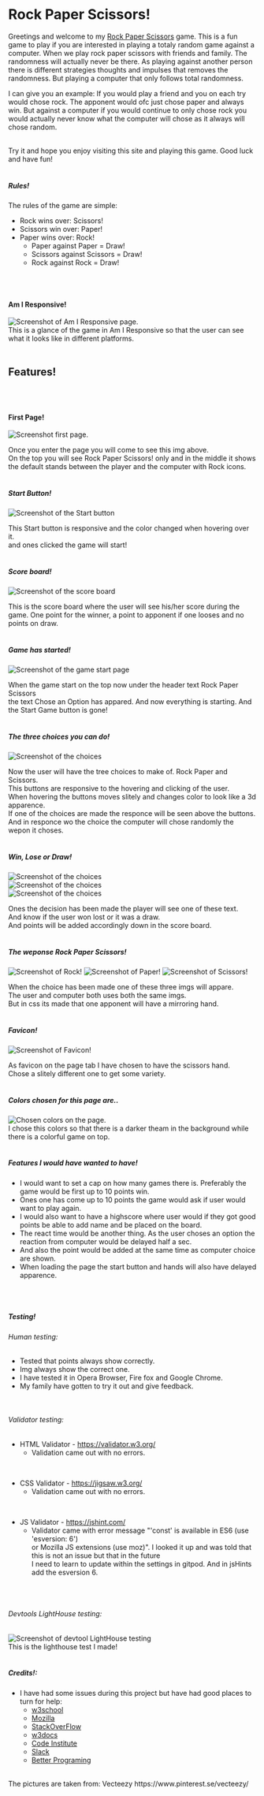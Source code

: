 # Rock Paper Scissors!

Greetings and welcome to my [Rock Paper Scissors](https://miswaq.github.io/rock-paper-scissors/) game.
This is a fun game to play if you are interested in playing
a totaly random game against a computer.
When we play rock paper scissors with friends and family.
The randomness will actually never be there.
As playing against another person there is different strategies
thoughts and impulses that removes the randomness.
But playing a computer that only follows total randomness.

I can give you an example:
If you would play a friend and you on each try would chose rock.
The apponent would ofc just chose paper and always win.
But against a computer if you would continue to only chose rock
you would actually never know what the computer will chose as it
always will chose random.
<br>
<br>

Try it and hope you enjoy visiting this site and playing this game.
Good luck and have fun!
<br>
<br>

##### Rules!
The rules of the game are simple:
- Rock wins over: Scissors!
- Scissors win over: Paper!
- Paper wins over: Rock!
  - Paper against Paper = Draw!
  - Scissors against Scissors = Draw!
  - Rock against Rock = Draw!
<br>
<br>

#### Am I Responsive!
![Screenshot of Am I Responsive page.](/assets/images/readmimg/amiresponsive.png)
<br>
This is a glance of the game in Am I Responsive so that the user can see what it looks like in different platforms.
<br>
<br>

## Features!
<br>
<br>

#### First Page!
![Screenshot first page.](/assets/images/readmimg/startpage.png)
<br>

Once you enter the page you will come to see this img above.
<br>
On the top you will see Rock Paper Scissors! only and in the middle it shows <br> the default stands between the player and the computer with Rock icons.
<br>
<br>

##### Start Button!

![Screenshot of the Start button](/assets/images/readmimg/startbutton.png)
<br>

This Start button is responsive and the color changed when hovering over it.<br>
and ones clicked the game will start!
<br>
<br>

##### Score board!

![Screenshot of the score board](/assets/images/readmimg/score.png)
<br>

This is the score board where the user will see his/her score during the game.
One point for the winner, a point to apponent if one looses and no points on draw.
<br>
<br>

##### Game has started!

![Screenshot of the game start page](/assets/images/readmimg/ingame.png)
<br>

When the game start on the top now under the header text Rock Paper Scissors <br>
the text Chose an Option has appared. And now everything is starting. And the Start Game button is gone!
<br>
<br>

##### The three choices you can do!

![Screenshot of the choices](/assets/images/readmimg/choices.png)
<br>

Now the user will have the tree choices to make of. Rock Paper and Scissors.<br>
This buttons are responsive to the hovering and clicking of the user.<br>
When hovering the buttons moves slitely and changes color to look like a 3d apparence.<br>
If one of the choices are made the responce will be seen above the buttons.<br>
And in responce wo the choice the computer will chose randomly the wepon it choses.
<br>
<br>

##### Win, Lose or Draw!

![Screenshot of the choices](/assets/images/readmimg/win.png)
<br>
![Screenshot of the choices](/assets/images/readmimg/lose.png)
<br>
![Screenshot of the choices](/assets/images/readmimg/draw.png)
<br>

Ones the decision has been made the player will see one of these text.<br>
And know if the user won lost or it was a draw.<br>
And points will be added accordingly down in the score board.
<br>
<br>

##### The weponse Rock Paper Scissors!

![Screenshot of Rock!](/assets/images/rock.png)
![Screenshot of Paper!](/assets/images/paper.png)
![Screenshot of Scissors!](/assets/images/scissors.png)
<br>

When the choice has been made one of these three imgs will appare.<br>
The user and computer both uses both the same imgs.<br>
But in css its made that one apponent will have a mirroring hand.
<br>
<br>

##### Favicon!

![Screenshot of Favicon!](/assets/images/favicon.ico)
<br>

As favicon on the page tab I have chosen to have the scissors hand.<br>
Chose a slitely different one to get some variety.
<br>
<br>

##### Colors chosen for this page are..
![Chosen colors on the page.](/assets/images/readmimg/chosencollor.png)
<br>
I chose this colors so that there is a darker theam in the background while there is a colorful game on top.
<br>
<br>

##### Features I would have wanted to have!
- I would want to set a cap on how many games there is. Preferably the game would be first up to 10 points win.
- Ones one has come up to 10 points the game would ask if user would want to play again.
- I would also want to have a highscore where user would if they got good points be able to add name and be placed on the board.
- The react time would be another thing. As the user choses an option the reaction from computer would be delayed half a sec.
- And also the point would be added at the same time as computer choice are shown.
- When loading the page the start button and hands will also have delayed apparence.
<br>
<br>

##### Testing!
###### Human testing:
- Tested that points always show correctly.
- Img always show the correct one.
- I have tested it in Opera Browser, Fire fox and Google Chrome.
- My family have gotten to try it out and give feedback.
<br>

###### Validator testing:
- HTML Validator - https://validator.w3.org/
    - Validation came out with no errors.
<br>

- CSS Validator - https://jigsaw.w3.org/
    - Validation came out with no errors.
<br>

- JS Validator - https://jshint.com/
    - Validator came with error message "'const' is available in ES6 (use 'esversion: 6')<br>
      or Mozilla JS extensions (use moz)". I looked it up and was told that this is not an issue but that in the future<br>
      I need to learn to update within the settings in gitpod. And in jsHints add the esversion 6.
<br>
<br>

###### Devtools LightHouse testing:
![Screenshot of devtool LightHouse testing](/assets/images/readmimg/lighthouse.png)
<br>
This is the lighthouse test I made!
<br>
<br>

##### Credits!:
- I have had some issues during this project but have had good places to turn for help:
    - [w3school](https://www.w3schools.com/)
    - [Mozilla](https://developer.mozilla.org/)
    - [StackOverFlow](https://stackoverflow.com/)
    - [w3docs](https://www.w3docs.com/)
    - [Code Institute](https://learn.codeinstitute.net/ci_program/diplomainfullstacksoftwarecommoncurriculum)
    - [Slack](https://app.slack.com/)
    - [Better Programing](https://betterprogramming.pub/)
<br>
The pictures are taken from: Vecteezy https://www.pinterest.se/vecteezy/
<br>
<br>


      


